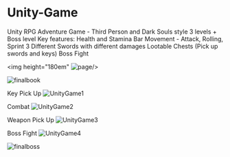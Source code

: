 # Unity-Game
Unity RPG Adventure Game - Third Person and Dark Souls style 
3 levels + Boss level
Key features:
Health and Stamina Bar
Movement - Attack, Rolling, Sprint
3 Different Swords with different damages
Lootable Chests (Pick up swords and keys)
Boss Fight

<img height="180em" ![page](https://github.com/Hfanes/Unity-Game/assets/57834109/212d7625-0a68-4c5a-b352-ee3ddfe28c69)/>

![finalbook](https://github.com/Hfanes/Unity-Game/assets/57834109/e1b2b6c6-955b-4a6c-9743-50baa606ab86)

Key Pick Up 
![UnityGame1](https://github.com/Hfanes/Unity-Game/assets/57834109/b5d4cbcd-d93e-46a7-8436-22e38132e2b5)

Combat
![UnityGame2](https://github.com/Hfanes/Unity-Game/assets/57834109/6b4a5b5f-b084-419b-a3ff-7f1277ee107e)

Weapon Pick Up
![UnityGame3](https://github.com/Hfanes/Unity-Game/assets/57834109/9bc12ddb-72ac-4675-897d-5d6876545d55)

Boss Fight
![UnityGame4](https://github.com/Hfanes/Unity-Game/assets/57834109/03df388b-fbc2-44d1-b042-08be9c66c4d1)

![finalboss](https://github.com/Hfanes/Unity-Game/assets/57834109/b5e3ccd9-d829-4ac5-9d31-1d895e548870)
